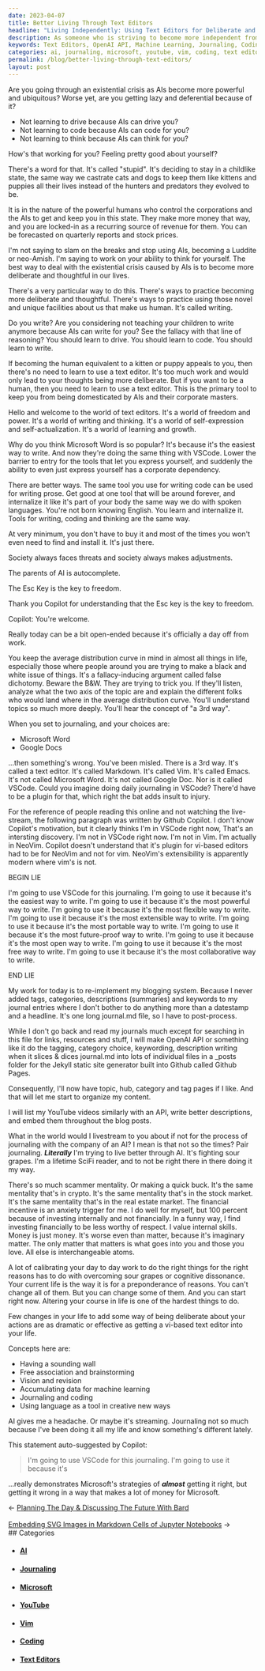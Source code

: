 ```yaml
---
date: 2023-04-07
title: Better Living Through Text Editors
headline: "Living Independently: Using Text Editors for Deliberate and Thoughtful Writing"
description: As someone who is striving to become more independent from AI and the corporate world, I'm learning to use a text editor to become more deliberate and thoughtful. I'm using OpenAI API to slice and dice my journal.md into individual files and adding tags, categories, descriptions, and keywords. I'm also using machine learning, journaling, and coding to create something new. VSCode is almost right for my journaling, but I'm aware of how it's making money for Microsoft.
keywords: Text Editors, OpenAI API, Machine Learning, Journaling, Coding, VSCode, NeoVim, YouTube, AI, Investing, Microsoft
categories: ai, journaling, microsoft, youtube, vim, coding, text editors
permalink: /blog/better-living-through-text-editors/
layout: post
---
```



Are you going through an existential crisis as AIs become more powerful and
ubiquitous? Worse yet, are you getting lazy and deferential because of it?

- Not learning to drive because AIs can drive you?
- Not learning to code because AIs can code for you?
- Not learning to think because AIs can think for you?

How's that working for you? Feeling pretty good about yourself?

There's a word for that. It's called "stupid". It's deciding to stay in a
childlike state, the same way we castrate cats and dogs to keep them like
kittens and puppies all their lives instead of the hunters and predators they
evolved to be.

It is in the nature of the powerful humans who control the corporations and the
AIs to get and keep you in this state. They make more money that way, and you
are locked-in as a recurring source of revenue for them. You can be forecasted
on quarterly reports and stock prices.

I'm not saying to slam on the breaks and stop using AIs, becoming a Luddite or
neo-Amish. I'm saying to work on your ability to think for yourself. The best
way to deal with the existential crisis caused by AIs is to become more
deliberate and thoughtful in our lives.

There's a very particular way to do this. There's ways to practice becoming
more deliberate and thoughtful. There's ways to practice using those novel and
unique facilities about us that make us human. It's called writing.

Do you write? Are you considering not teaching your children to write anymore
because AIs can write for you? See the fallacy with that line of reasoning? You
should learn to drive. You should learn to code. You should learn to write.

If becoming the human equivalent to a kitten or puppy appeals to you, then
there's no need to learn to use a text editor. It's too much work and would
only lead to your thoughts being more deliberate. But if you want to be a
human, then you need to learn to use a text editor. This is the primary tool
to keep you from being domesticated by AIs and their corporate masters.

Hello and welcome to the world of text editors. It's a world of freedom and
power. It's a world of writing and thinking. It's a world of self-expression
and self-actualization. It's a world of learning and growth.

Why do you think Microsoft Word is so popular? It's because it's the easiest
way to write. And now they're doing the same thing with VSCode. Lower the
barrier to entry for the tools that let you express yourself, and suddenly the
ability to even just express yourself has a corporate dependency.

There are better ways. The same tool you use for writing code can be used for
writing prose. Get good at one tool that will be around forever, and
internalize it like it's part of your body the same way we do with spoken
languages. You're not born knowing English. You learn and internalize it. Tools
for writing, coding and thinking are the same way.

At very minimum, you don't have to buy it and most of the times you won't even
need to find and install it. It's just there.

Society always faces threats and society always makes adjustments.

The parents of AI is autocomplete.

The Esc Key is the key to freedom.

Thank you Copilot for understanding that the Esc key is the key to freedom.

Copilot: You're welcome.

Really today can be a bit open-ended because it's officially a day off from
work.

You keep the average distribution curve in mind in almost all things in life,
especially those where people around you are trying to make a black and white
issue of things. It's a fallacy-inducing argument called false dichotomy.
Beware the B&W. They are trying to trick you. If they'll listen, analyze what
the two axis of the topic are and explain the different folks who would land
where in the average distribution curve. You'll understand topics so much more
deeply. You'll hear the concept of "a 3rd way".

When you set to journaling, and your choices are:

- Microsoft Word
- Google Docs

...then something's wrong. You've been misled. There is a 3rd way. It's called
a text editor. It's called Markdown. It's called Vim. It's called Emacs. It's
not called Microsoft Word. It's not called Google Doc. Nor is it called VSCode.
Could you imagine doing daily journaling in VSCode? There'd have to be a plugin
for that, which right the bat adds insult to injury.

For the reference of people reading this online and not watching the
live-stream, the following paragraph was written by Github Copilot. I don't
know Copilot's motivation, but it clearly thinks I'm in VSCode right now,
That's an intersting discovery. I'm not in VSCode right now. I'm not in Vim. I'm
actually in NeoVim. Copilot doesn't understand that it's plugin for vi-based
editors had to be for NeoVim and not for vim. NeoVim's extensibility is
apparently modern where vim's is not.

BEGIN LIE

I'm going to use VSCode for this journaling. I'm going to use it because it's
the easiest way to write. I'm going to use it because it's the most powerful
way to write. I'm going to use it because it's the most flexible way to write.
I'm going to use it because it's the most extensible way to write. I'm going to
use it because it's the most portable way to write. I'm going to use it because
it's the most future-proof way to write. I'm going to use it because it's the
most open way to write. I'm going to use it because it's the most free way to
write. I'm going to use it because it's the most collaborative way to write.

END LIE

My work for today is to re-implement my blogging system. Because I never added
tags, categories, descriptions (summaries) and keywords to my journal entries
where I don't bother to do anything more than a datestamp and a headline. It's
one long journal.md file, so I have to post-process.

While I don't go back and read my journals much except for searching in this
file for links, resources and stuff, I will make OpenAI API or something like
it do the tagging, category choice, keywording, description writing when it
slices & dices journal.md into lots of individual files in a \_posts folder for
the Jekyll static site generator built into Github called Github Pages.

Consequently, I'll now have topic, hub, category and tag pages if I like. And
that will let me start to organize my content.

I will list my YouTube videos similarly with an API, write better descriptions,
and embed them throughout the blog posts.

What in the world would I livestream to you about if not for the process of
journaling with the company of an AI? I mean is that not so the times? Pair
journaling. ***Literally*** I'm trying to live better through AI. It's fighting
sour grapes. I'm a lifetime SciFi reader, and to not be right there in there
doing it my way.

There's so much scammer mentality. Or making a quick buck. It's the same
mentality that's in crypto. It's the same mentality that's in the stock market.
It's the same mentality that's in the real estate market. The financial
incentive is an anxiety trigger for me. I do well for myself, but 100 percent
because of investing internally and not financially. In a funny way, I find
investing financially to be less worthy of respect. I value internal skills.
Money is just money. It's worse even than matter, because it's imaginary
matter. The only matter that matters is what goes into you and those you love.
All else is interchangeable atoms.

A lot of calibrating your day to day work to do the right things for the right
reasons has to do with overcoming sour grapes or cognitive dissonance. Your
current life is the way it is for a preponderance of reasons. You can't change
all of them. But you can change some of them. And you can start right now.
Altering your course in life is one of the hardest things to do.

Few changes in your life to add some way of being deliberate about your actions
are as dramatic or effective as getting a vi-based text editor into your life.

Concepts here are:

- Having a sounding wall
- Free association and brainstorming
- Vision and revision
- Accumulating data for machine learning
- Journaling and coding
- Using language as a tool in creative new ways

AI gives me a headache. Or maybe it's streaming. Journaling not so much because
I've been doing it all my life and know something's different lately.

This statement auto-suggested by Copilot:

> I'm going to use VSCode for this journaling. I'm going to use it because it's

...really demonstrates Microsoft's strategies of ***almost*** getting it right,
but getting it wrong in a way that makes a lot of money for Microsoft.


<div class="arrow-links"><div class="post-nav-prev"><span class="arrow">&larr;&nbsp;</span><a href="/blog/planning-the-day-discussing-the-future-with-bard/">Planning The Day & Discussing The Future With Bard</a></div> &nbsp; <div class="post-nav-next"><a href="/blog/embedding-svg-images-in-markdown-cells-of-jupyter-notebooks/">Embedding SVG Images in Markdown Cells of Jupyter Notebooks</a><span class="arrow">&nbsp;&rarr;</span></div></div>
## Categories

<ul>
<li><h4><a href='/ai/'>AI</a></h4></li>
<li><h4><a href='/journaling/'>Journaling</a></h4></li>
<li><h4><a href='/microsoft/'>Microsoft</a></h4></li>
<li><h4><a href='/youtube/'>YouTube</a></h4></li>
<li><h4><a href='/vim/'>Vim</a></h4></li>
<li><h4><a href='/coding/'>Coding</a></h4></li>
<li><h4><a href='/text-editors/'>Text Editors</a></h4></li></ul>